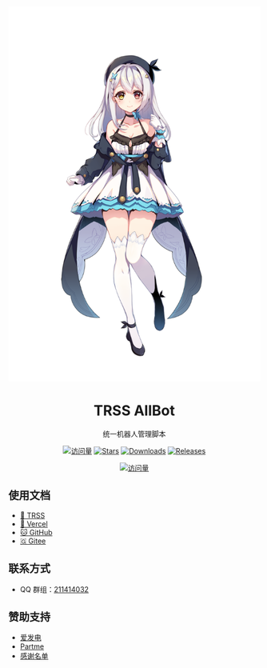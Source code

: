 <div align="center">

<a href="https://moegirl.org.cn/苏半夏">
  <picture>
    <source media="(prefers-color-scheme: dark)" srcset="Picture/苏半夏D.png">
    <img alt="苏半夏" src="Picture/苏半夏.png">
  </picture>
</a>

# TRSS AllBot

统一机器人管理脚本

[![访问量](https://visitor-badge.glitch.me/badge?page_id=TimeRainStarSky.TRSS_AllBot&right_color=red&left_text=访%20问%20量)](https://github.com/TimeRainStarSky/TRSS_AllBot)
[![Stars](https://img.shields.io/github/stars/TimeRainStarSky/TRSS_AllBot?color=yellow&label=收藏)](../../stargazers)
[![Downloads](https://img.shields.io/github/downloads/TimeRainStarSky/TRSS_AllBot/total?color=blue&label=下载)](Install.sh)
[![Releases](https://img.shields.io/github/v/release/TimeRainStarSky/TRSS_AllBot?color=green&label=发行版)](../../releases/latest)

[![访问量](https://profile-counter.glitch.me/TimeRainStarSky-TRSS_AllBot/count.svg)](https://github.com/TimeRainStarSky/TRSS_AllBot)

</div>

## 使用文档

- [🌌 TRSS](https://TRSS.me)
- [🔼 Vercel](https://TRSS-Script.Vercel.app)
- [🐱 GitHub](https://TimeRainStarSky.GitHub.io/TRSS_Script)
- [🇬 Gitee](https://Gitee.com/TimeRainStarSky/TRSS_Script)

## 联系方式

- QQ 群组：[211414032](https://jq.qq.com/?k=QU1xGLEB)

## 赞助支持

- [爱发电](https://afdian.net/a/TimeRainStarSky)
- [Partme](https://partme.com/TimeRainStarSky)
- [感谢名单](https://github.com/TimeRainStarSky/SponsorList)